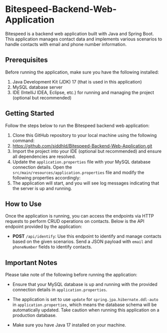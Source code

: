 # Bitespeed-Backend-Web-Application
Bitespeed is a backend web application built with Java and Spring Boot. This application manages contact data and implements various scenarios to handle contacts with email and phone number information.

## Prerequisites
Before running the application, make sure you have the following installed:

1. Java Development Kit (JDK) 17 (that is used in this application)
2. MySQL database server
3. IDE (IntelliJ IDEA, Eclipse, etc.) for running and managing the project (optional but recommended)


## Getting Started
Follow the steps below to run the Bitespeed backend web application:

1. Clone this GitHub repository to your local machine using the following command:
2. https://github.com/siddhld/Bitespeed-Backend-Web-Application.git
3. Import the project into your IDE (optional but recommended) and ensure all dependencies are resolved.
4. Update the `application.properties` file with your MySQL database connection details. Open the `src/main/resources/application.properties` file and modify the following properties accordingly:
5. The application will start, and you will see log messages indicating that the server is up and running.


## How to Use
Once the application is running, you can access the endpoints via HTTP requests to perform CRUD operations on contacts. Below is the API endpoint provided by the application:

- **POST** `/api/identify`: Use this endpoint to identify and manage contacts based on the given scenarios. Send a JSON payload with `email` and `phoneNumber` fields to identify contacts.

## Important Notes
Please take note of the following before running the application:

- Ensure that your MySQL database is up and running with the provided connection details in `application.properties`.

- The application is set to use `update` for `spring.jpa.hibernate.ddl-auto` in `application.properties`, which means the database schema will be automatically updated. Take caution when running this application on a production database.

- Make sure you have Java 17 installed on your machine.

